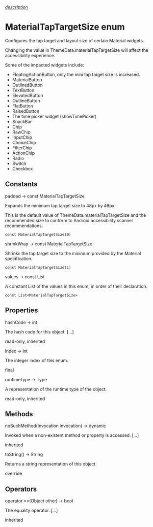[*description*][description]

# MaterialTapTargetSize enum #

Configures the tap target and layout size of certain Material widgets.

Changing the value in ThemeData.materialTapTargetSize will affect the accessibility experience.

Some of the impacted widgets include:

 *  FloatingActionButton, only the mini tap target size is increased.
 *  MaterialButton
 *  OutlinedButton
 *  TextButton
 *  ElevatedButton
 *  OutlineButton
 *  FlatButton
 *  RaisedButton
 *  The time picker widget (showTimePicker)
 *  SnackBar
 *  Chip
 *  RawChip
 *  InputChip
 *  ChoiceChip
 *  FilterChip
 *  ActionChip
 *  Radio
 *  Switch
 *  Checkbox

## Constants ##

padded → const MaterialTapTargetSize

Expands the minimum tap target size to 48px by 48px.

This is the default value of ThemeData.materialTapTargetSize and the recommended size to conform to Android accessibility scanner recommendations.

`const MaterialTapTargetSize(0)`

shrinkWrap → const MaterialTapTargetSize

Shrinks the tap target size to the minimum provided by the Material specification.

`const MaterialTapTargetSize(1)`

values → const List<MaterialTapTargetSize>

A constant List of the values in this enum, in order of their declaration.

`const List<MaterialTapTargetSize>`

## Properties ##

hashCode → int

The hash code for this object. \[...\]

read-only, inherited

index → int

The integer index of this enum.

final

runtimeType → Type

A representation of the runtime type of the object.

read-only, inherited

## Methods ##

noSuchMethod(Invocation invocation) → dynamic

Invoked when a non-existent method or property is accessed. \[...\]

inherited

toString() → String

Returns a string representation of this object.

override

## Operators ##

operator ==(Object other) → bool

The equality operator. \[...\]

inherited


[description]: https://github.com/flutter/flutter/blob/master/packages/flutter/lib/src/material/theme_data.dart#L93